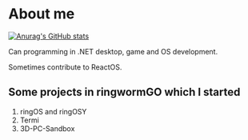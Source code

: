 # About me

[![Anurag's GitHub stats](https://github-readme-stats.vercel.app/api?username=Andrej123456789)](https://github.com/anuraghazra/github-readme-stats)

Can programming in .NET desktop, game and OS development.

Sometimes contribute to ReactOS.

## Some projects in ringwormGO which I started
1. ringOS and ringOSY
2. Termi
3. 3D-PC-Sandbox
